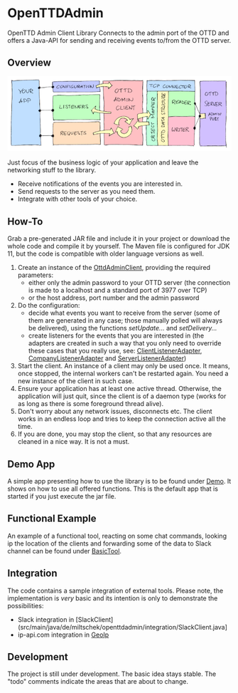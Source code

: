 # OpenTTDAdmin
OpenTTD Admin Client Library
Connects to the admin port of the OTTD and offers a Java-API for sending and receiving events to/from the OTTD server.

Overview
--------

![Architecture](doc/drawing.png)

Just focus of the business logic of your application and leave the networking stuff to the library.
- Receive notifications of the events you are interested in.
- Send requests to the server as you need them.
- Integrate with other tools of your choice.

How-To
------

Grab a pre-generated JAR file and include it in your project or download the whole code and compile it by yourself.
The Maven file is configured for JDK 11, but the code is compatible with older language versions as well.

1. Create an instance of the [OttdAdminClient](src/main/java/de/miltschek/openttdadmin/OttdAdminClient.java), providing the required parameters:
    - either only the admin password to your OTTD server (the connection is made to a localhost and a standard port of 3977 over TCP)
    - or the host address, port number and the admin password
1. Do the configuration:
    - decide what events you want to receive from the server (some of them are generated in any case; those manually polled will always be delivered), using the functions *setUpdate...* and *setDelivery...*
    - create listeners for the events that you are interested in (the adapters are created in such a way that you only need to override these cases that you really use, see: [ClientListenerAdapter](src/main/java/de/miltschek/openttdadmin/data/ClientListenerAdapter.java), [CompanyListenerAdapter](src/main/java/de/miltschek/openttdadmin/data/CompanyListenerAdapter.java) and [ServerListenerAdapter](src/main/java/de/miltschek/openttdadmin/data/ServerListenerAdapter.java))
1. Start the client. An instance of a client may only be used once. It means, once stopped, the internal workers can't be restarted again. You need a new instance of the client in such case.
1. Ensure your application has at least one active thread. Otherwise, the application will just quit, since the client is of a daemon type (works for as long as there is some foreground thread alive).
1. Don't worry about any network issues, disconnects etc. The client works in an endless loop and tries to keep the connection active all the time.
1. If you are done, you may stop the client, so that any resources are cleaned in a nice way. It is not a must.

Demo App
--------
A simple app presenting how to use the library is to be found under [Demo](src/main/java/de/miltschek/openttdadmin/Demo.java). It shows on how to use all offered functions.
This is the default app that is started if you just execute the jar file.

Functional Example
------------------
An example of a functional tool, reacting on some chat commands, looking ip the location of the clients and forwarding some of the data to Slack channel can be found under [BasicTool](src/main/java/de/miltschek/openttdadmin/BasicTool.java).

Integration
-----------
The code contains a sample integration of external tools. Please note, the implementation is *very* basic and its intention is only to demonstrate the possibilities:
- Slack integration in [SlackClient](src/main/java/de/miltschek/openttdadmin/integration/SlackClient.java]
- ip-api.com integration in [GeoIp](src/main/java/de/miltschek/openttdadmin/integration/GeoIp.java)

Development
-----------
The project is still under development. The basic idea stays stable. The "todo" comments indicate the areas that are about to change.
